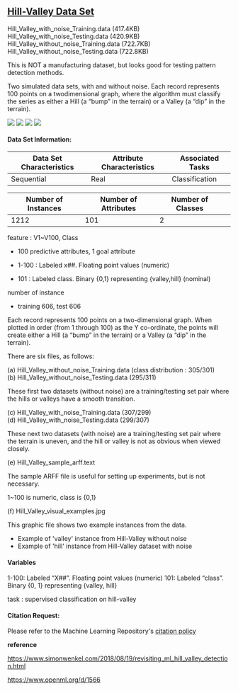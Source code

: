 ## [Hill-Valley Data Set](https://archive.ics.uci.edu/ml/datasets/Hill-Valley)

Hill_Valley_with_noise_Training.data (417.4KB)
Hill_Valley_with_noise_Testing.data (420.9KB)
Hill_Valley_without_noise_Training.data (722.7KB)
Hill_Valley_without_noise_Testing.data (722.8KB)

This is NOT a manufacturing dataset, but looks good for testing pattern detection methods.

Two simulated data sets, with and without noise. Each record represents 100 points on a twodimensional graph, where the algorithm must classify the series as either a Hill (a “bump” in the terrain) or a Valley (a “dip” in the terrain).

![](https://img.shields.io/badge/sector-etc-black.svg) ![](https://img.shields.io/badge/labeled-yes-blue.svg) ![](<https://img.shields.io/badge/simulation-no-red.svg>) ![](https://img.shields.io/badge/time--series-no-red.svg)

#### Data Set Information:

| Data Set Characteristics | Attribute Characteristics | Associated Tasks |
| ------------------------ | ------------------------- | ---------------- |
| Sequential               | Real                      | Classification   |

| Number of Instances | Number of Attributes | Number of Classes |      |
| ------------------- | -------------------- | ----------------- | ---- |
| 1212                | 101                  | 2                 |      |

feature : V1~V100, Class

- 100 predictive attributes, 1 goal attribute

- 1-100 : Labeled x##. Floating point values (numeric)
- 101 : Labeled class. Binary {0,1} representing {valley,hill} (nominal)

number of instance

- training 606, test 606

Each record represents 100 points on a two-dimensional graph. When plotted in order (from 1 through 100) as the Y co-ordinate, the points will create either a Hill (a “bump” in the terrain) or a Valley (a “dip” in the terrain). 

There are six files, as follows: 

(a) Hill_Valley_without_noise_Training.data (class distribution : 305/301)  
(b) Hill_Valley_without_noise_Testing.data (295/311)

These first two datasets (without noise) are a training/testing set pair where the hills or valleys have a smooth transition. 

(c) Hill_Valley_with_noise_Training.data (307/299)  
(d) Hill_Valley_with_noise_Testing.data (299/307)

These next two datasets (with noise) are a training/testing set pair where the terrain is uneven, and the hill or valley is not as obvious when viewed closely. 

(e) Hill_Valley_sample_arff.text 

The sample ARFF file is useful for setting up experiments, but is not necessary.

1~100 is numeric, class is {0,1}

(f) Hill_Valley_visual_examples.jpg 

This graphic file shows two example instances from the data. 

- Example of 'valley' instance from Hill-Valley without noise
- Example of 'hill' instance from Hill-Valley dataset with noise

#### Variables

1-100: Labeled “X##”. Floating point values (numeric) 
101: Labeled “class”. Binary {0, 1} representing {valley, hill} 

task : supervised classification on hill-valley

#### Citation Request:

Please refer to the Machine Learning Repository's [citation policy](https://archive.ics.uci.edu/ml/citation_policy.html)

**reference**

https://www.simonwenkel.com/2018/08/19/revisiting_ml_hill_valley_detection.html

https://www.openml.org/d/1566
